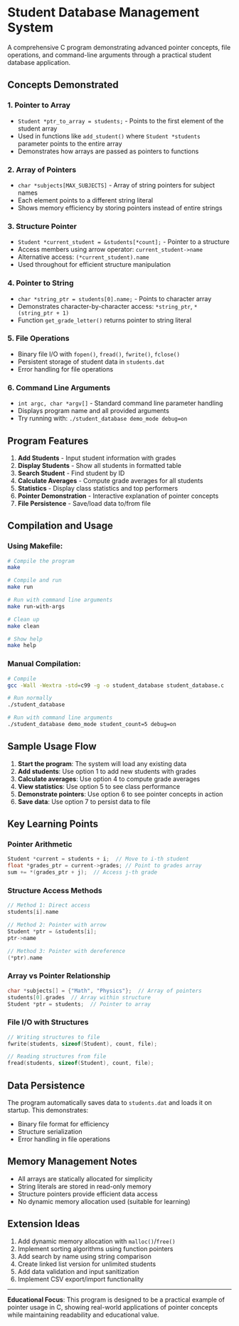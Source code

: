# Student Database Management System

A comprehensive C program demonstrating advanced pointer concepts, file operations, and command-line arguments through a practical student database application.

## Concepts Demonstrated

### 1. **Pointer to Array**
- `Student *ptr_to_array = students;` - Points to the first element of the student array
- Used in functions like `add_student()` where `Student *students` parameter points to the entire array
- Demonstrates how arrays are passed as pointers to functions

### 2. **Array of Pointers**
- `char *subjects[MAX_SUBJECTS]` - Array of string pointers for subject names
- Each element points to a different string literal
- Shows memory efficiency by storing pointers instead of entire strings

### 3. **Structure Pointer**
- `Student *current_student = &students[*count];` - Pointer to a structure
- Access members using arrow operator: `current_student->name`
- Alternative access: `(*current_student).name`
- Used throughout for efficient structure manipulation

### 4. **Pointer to String**
- `char *string_ptr = students[0].name;` - Points to character array
- Demonstrates character-by-character access: `*string_ptr`, `*(string_ptr + 1)`
- Function `get_grade_letter()` returns pointer to string literal

### 5. **File Operations**
- Binary file I/O with `fopen()`, `fread()`, `fwrite()`, `fclose()`
- Persistent storage of student data in `students.dat`
- Error handling for file operations

### 6. **Command Line Arguments**
- `int argc, char *argv[]` - Standard command line parameter handling
- Displays program name and all provided arguments
- Try running with: `./student_database demo_mode debug=on`

## Program Features

1. **Add Students** - Input student information with grades
2. **Display Students** - Show all students in formatted table
3. **Search Student** - Find student by ID
4. **Calculate Averages** - Compute grade averages for all students
5. **Statistics** - Display class statistics and top performers
6. **Pointer Demonstration** - Interactive explanation of pointer concepts
7. **File Persistence** - Save/load data to/from file

## Compilation and Usage

### Using Makefile:
```bash
# Compile the program
make

# Compile and run
make run

# Run with command line arguments
make run-with-args

# Clean up
make clean

# Show help
make help
```

### Manual Compilation:
```bash
# Compile
gcc -Wall -Wextra -std=c99 -g -o student_database student_database.c

# Run normally
./student_database

# Run with command line arguments
./student_database demo_mode student_count=5 debug=on
```

## Sample Usage Flow

1. **Start the program**: The system will load any existing data
2. **Add students**: Use option 1 to add new students with grades
3. **Calculate averages**: Use option 4 to compute grade averages
4. **View statistics**: Use option 5 to see class performance
5. **Demonstrate pointers**: Use option 6 to see pointer concepts in action
6. **Save data**: Use option 7 to persist data to file

## Key Learning Points

### Pointer Arithmetic
```c
Student *current = students + i;  // Move to i-th student
float *grades_ptr = current->grades; // Point to grades array
sum += *(grades_ptr + j);  // Access j-th grade
```

### Structure Access Methods
```c
// Method 1: Direct access
students[i].name

// Method 2: Pointer with arrow
Student *ptr = &students[i];
ptr->name

// Method 3: Pointer with dereference
(*ptr).name
```

### Array vs Pointer Relationship
```c
char *subjects[] = {"Math", "Physics"};  // Array of pointers
students[0].grades  // Array within structure
Student *ptr = students;  // Pointer to array
```

### File I/O with Structures
```c
// Writing structures to file
fwrite(students, sizeof(Student), count, file);

// Reading structures from file
fread(students, sizeof(Student), count, file);
```

## Data Persistence

The program automatically saves data to `students.dat` and loads it on startup. This demonstrates:
- Binary file format for efficiency
- Structure serialization
- Error handling in file operations

## Memory Management Notes

- All arrays are statically allocated for simplicity
- String literals are stored in read-only memory
- Structure pointers provide efficient data access
- No dynamic memory allocation used (suitable for learning)

## Extension Ideas

1. Add dynamic memory allocation with `malloc()`/`free()`
2. Implement sorting algorithms using function pointers
3. Add search by name using string comparison
4. Create linked list version for unlimited students
5. Add data validation and input sanitization
6. Implement CSV export/import functionality

---

**Educational Focus**: This program is designed to be a practical example of pointer usage in C, showing real-world applications of pointer concepts while maintaining readability and educational value.

